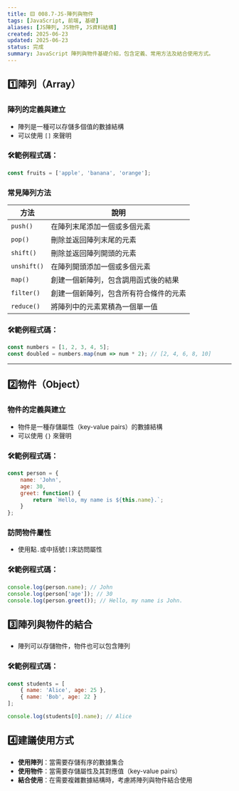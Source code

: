 ```yaml
---
title: 🟨 008.7-JS-陣列與物件
tags: [JavaScript, 前端, 基礎]
aliases: [JS陣列, JS物件, JS資料結構]
created: 2025-06-23
updated: 2025-06-23
status: 完成
summary: JavaScript 陣列與物件基礎介紹，包含定義、常用方法及結合使用方式。
---
```

## 1️⃣陣列（Array）

### 陣列的定義與建立

- 陣列是一種可以存儲多個值的數據結構
- 可以使用 `[]` 來聲明

### 🛠️範例程式碼：

```javascript
const fruits = ['apple', 'banana', 'orange'];
```

### 常見陣列方法

|方法|說明|
|---|---|
|`push()`|在陣列末尾添加一個或多個元素|
|`pop()`|刪除並返回陣列末尾的元素|
|`shift()`|刪除並返回陣列開頭的元素|
|`unshift()`|在陣列開頭添加一個或多個元素|
|`map()`|創建一個新陣列，包含調用函式後的結果|
|`filter()`|創建一個新陣列，包含所有符合條件的元素|
|`reduce()`|將陣列中的元素累積為一個單一值|

### 🛠️範例程式碼：

```javascript
const numbers = [1, 2, 3, 4, 5];
const doubled = numbers.map(num => num * 2); // [2, 4, 6, 8, 10]
```

---
## 2️⃣物件（Object）

### 物件的定義與建立

- 物件是一種存儲屬性（key-value pairs）的數據結構
- 可以使用 `{}` 來聲明

### 🛠️範例程式碼：

```javascript
const person = {
    name: 'John',
    age: 30,
    greet: function() {
        return `Hello, my name is ${this.name}.`;
    }
};
```

### 訪問物件屬性

- 使用點`.`或中括號`[]`來訪問屬性

### 🛠️範例程式碼：

```javascript
console.log(person.name); // John
console.log(person['age']); // 30
console.log(person.greet()); // Hello, my name is John.
```

## 3️⃣陣列與物件的結合

- 陣列可以存儲物件，物件也可以包含陣列

### 🛠️範例程式碼：

```javascript
const students = [
    { name: 'Alice', age: 25 },
    { name: 'Bob', age: 22 }
];

console.log(students[0].name); // Alice
```

## 4️⃣建議使用方式

- **使用陣列**：當需要存儲有序的數據集合
- **使用物件**：當需要存儲屬性及其對應值（key-value pairs）
- **結合使用**：在需要複雜數據結構時，考慮將陣列與物件結合使用